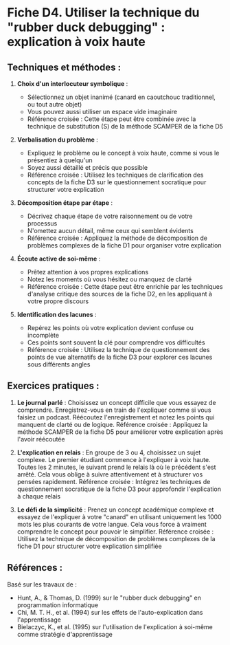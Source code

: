 # Fiche D4. Utiliser la technique du "rubber duck debugging" : explication à voix haute

## Techniques et méthodes :

1. **Choix d'un interlocuteur symbolique** :
   - Sélectionnez un objet inanimé (canard en caoutchouc traditionnel, ou tout autre objet)
   - Vous pouvez aussi utiliser un espace vide imaginaire
   - Référence croisée : Cette étape peut être combinée avec la technique de substitution (S) de la méthode SCAMPER de la fiche D5

2. **Verbalisation du problème** :
   - Expliquez le problème ou le concept à voix haute, comme si vous le présentiez à quelqu'un
   - Soyez aussi détaillé et précis que possible
   - Référence croisée : Utilisez les techniques de clarification des concepts de la fiche D3 sur le questionnement socratique pour structurer votre explication

3. **Décomposition étape par étape** :
   - Décrivez chaque étape de votre raisonnement ou de votre processus
   - N'omettez aucun détail, même ceux qui semblent évidents
   - Référence croisée : Appliquez la méthode de décomposition de problèmes complexes de la fiche D1 pour organiser votre explication

4. **Écoute active de soi-même** :
   - Prêtez attention à vos propres explications
   - Notez les moments où vous hésitez ou manquez de clarté
   - Référence croisée : Cette étape peut être enrichie par les techniques d'analyse critique des sources de la fiche D2, en les appliquant à votre propre discours

5. **Identification des lacunes** :
   - Repérez les points où votre explication devient confuse ou incomplète
   - Ces points sont souvent la clé pour comprendre vos difficultés
   - Référence croisée : Utilisez la technique de questionnement des points de vue alternatifs de la fiche D3 pour explorer ces lacunes sous différents angles

## Exercices pratiques :

1. **Le journal parlé** :
   Choisissez un concept difficile que vous essayez de comprendre. Enregistrez-vous en train de l'expliquer comme si vous faisiez un podcast. Réécoutez l'enregistrement et notez les points qui manquent de clarté ou de logique.
   Référence croisée : Appliquez la méthode SCAMPER de la fiche D5 pour améliorer votre explication après l'avoir réécoutée

2. **L'explication en relais** :
   En groupe de 3 ou 4, choisissez un sujet complexe. Le premier étudiant commence à l'expliquer à voix haute. Toutes les 2 minutes, le suivant prend le relais là où le précédent s'est arrêté. Cela vous oblige à suivre attentivement et à structurer vos pensées rapidement.
   Référence croisée : Intégrez les techniques de questionnement socratique de la fiche D3 pour approfondir l'explication à chaque relais

3. **Le défi de la simplicité** :
   Prenez un concept académique complexe et essayez de l'expliquer à votre "canard" en utilisant uniquement les 1000 mots les plus courants de votre langue. Cela vous force à vraiment comprendre le concept pour pouvoir le simplifier.
   Référence croisée : Utilisez la technique de décomposition de problèmes complexes de la fiche D1 pour structurer votre explication simplifiée

## Références :

Basé sur les travaux de :
- Hunt, A., & Thomas, D. (1999) sur le "rubber duck debugging" en programmation informatique
- Chi, M. T. H., et al. (1994) sur les effets de l'auto-explication dans l'apprentissage
- Bielaczyc, K., et al. (1995) sur l'utilisation de l'explication à soi-même comme stratégie d'apprentissage
